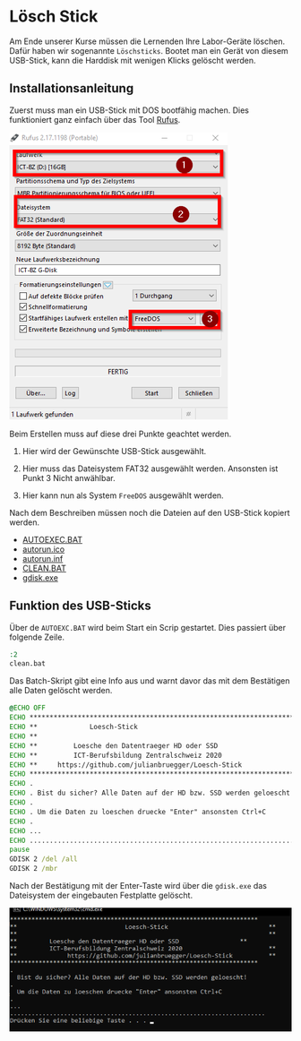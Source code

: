 # Lösch Stick

Am Ende unserer Kurse müssen die Lernenden Ihre Labor-Geräte löschen. Dafür haben wir sogenannte ``Löschsticks``. Bootet man ein Gerät von diesem USB-Stick, kann die Harddisk mit wenigen Klicks gelöscht werden. 

## Installationsanleitung

Zuerst muss man ein USB-Stick mit DOS bootfähig machen. Dies funktioniert ganz einfach über das Tool [Rufus](https://rufus.ie/). 

<img src="./data/Rufus.png">

Beim Erstellen muss auf diese drei Punkte geachtet werden. 
1. Hier wird der Gewünschte USB-Stick ausgewählt. 

2. Hier muss das Dateisystem FAT32 ausgewählt werden. Ansonsten ist Punkt 3 Nicht anwählbar. 

3. Hier kann nun als System ``FreeDOS`` ausgewählt werden. 


Nach dem Beschreiben müssen noch die Dateien auf den USB-Stick kopiert werden. 
- [AUTOEXEC.BAT](./AUTOEXEC.BAT)
- [autorun.ico](/autorun.ico)
- [autorun.inf](/autorun.inf)
- [CLEAN.BAT](/CLEAN.BAT)
- [gdisk.exe](/gdisk.exe)

## Funktion des USB-Sticks

Über de ``AUTOEXC.BAT`` wird beim Start ein Scrip gestartet. Dies passiert über folgende Zeile.
```bat
:2
clean.bat
```

Das Batch-Skript gibt eine Info aus und warnt davor das mit dem Bestätigen alle Daten gelöscht werden. 

```bat
@ECHO OFF
ECHO *************************************************************************
ECHO **				Loesch-Stick				  							**
ECHO **									  									**
ECHO **         Loesche den Datentraeger HD oder SSD                    	**
ECHO **         ICT-Berufsbildung Zentralschweiz 2020			 			**
ECHO **		https://github.com/julianbruegger/Loesch-Stick		 			**
ECHO *************************************************************************
ECHO .                                                                       .
ECHO . Bist du sicher? Alle Daten auf der HD bzw. SSD werden geloescht!      .
ECHO .                                                                       .
ECHO . Um die Daten zu loeschen druecke "Enter" ansonsten Ctrl+C             .
ECHO .                                                                       .
ECHO ...                                                                   ... 
ECHO .........................................................................
pause
GDISK 2 /del /all
GDISK 2 /mbr
```

Nach der Bestätigung mit der Enter-Taste wird über die ``gdisk.exe`` das Dateisystem der eingebauten Festplatte gelöscht. 


<img src="./data/BAT.png">

